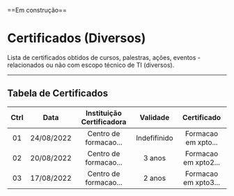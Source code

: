 ==Em construção==

# Certificados (Diversos)
Lista de certificados obtidos de cursos, palestras, ações, eventos - relacionados ou não com escopo técnico de TI (diversos).

------

## Tabela de Certificados

|   Ctrl    |   Data    |   Instituição Certificadora   |   Validade    |   Certificado   |
|   :---:   |   :---:   |   :---:   |   :---:   |   :---:   |
|   01  |   24/08/2022  |   Centro de formacao...   |   Indefifinido    |   Formacao em xpto... |
|   02  |   20/08/2022  |   Centro de formacao...   |   3 anos    |   Formacao em xpto2... |
|   03  |   17/08/2022  |   Centro de formacao...   |   2 anos    |   Formacao em xpto3... |


